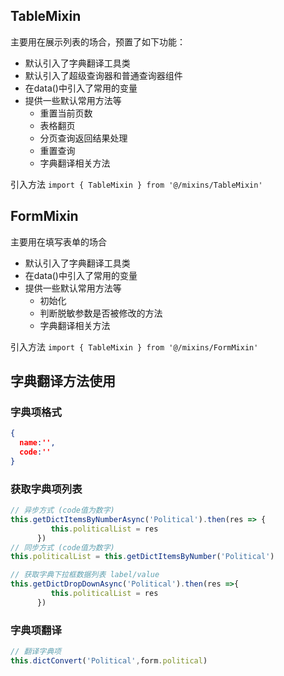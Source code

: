 ## TableMixin
主要用在展示列表的场合，预置了如下功能：

- 默认引入了字典翻译工具类
- 默认引入了超级查询器和普通查询器组件
- 在data()中引入了常用的变量
- 提供一些默认常用方法等
   - 重置当前页数
   - 表格翻页
   - 分页查询返回结果处理
   - 重置查询
   - 字典翻译相关方法

引入方法 `import { TableMixin } from '@/mixins/TableMixin'`
## FormMixin
主要用在填写表单的场合

- 默认引入了字典翻译工具类
- 在data()中引入了常用的变量
- 提供一些默认常用方法等
   - 初始化
   - 判断脱敏参数是否被修改的方法
   - 字典翻译相关方法

引入方法 `import { TableMixin } from '@/mixins/FormMixin'`

## 字典翻译方法使用
### 字典项格式
```json
{
  name:'',
  code:''
}
```
### 获取字典项列表
```javascript
// 异步方式 (code值为数字)
this.getDictItemsByNumberAsync('Political').then(res => {
         this.politicalList = res
      })
// 同步方式 (code值为数字)
this.politicalList = this.getDictItemsByNumber('Political')

// 获取字典下拉框数据列表 label/value
this.getDictDropDownAsync('Political').then(res =>{
         this.politicalList = res
      })
```
### 字典项翻译
```javascript
// 翻译字典项
this.dictConvert('Political',form.political)
```
